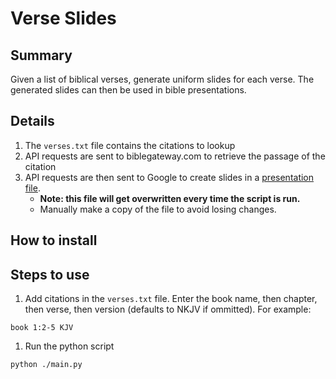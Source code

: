 # Verse Slides

## Summary
Given a list of biblical verses, generate uniform slides for each verse.  The generated slides can then be used in bible presentations.

## Details
1. The `verses.txt` file contains the citations to lookup
1. API requests are sent to biblegateway.com to retrieve the passage of the citation
1. API requests are then sent to Google to create slides in a [presentation file](https://docs.google.com/presentation/d/12XDv6JAdduXgoTneZdQ9tawfGouTPQLExTUEb3RUurU/).
   - **Note: this file will get overwritten every time the script is run.**
   - Manually make a copy of the file to avoid losing changes.

## How to install
## Steps to use
1. Add citations in the `verses.txt` file.  Enter the book name, then chapter, then verse, then version (defaults to NKJV if ommitted).  For example:
```
book 1:2-5 KJV
```
1. Run the python script
```
python ./main.py
```
